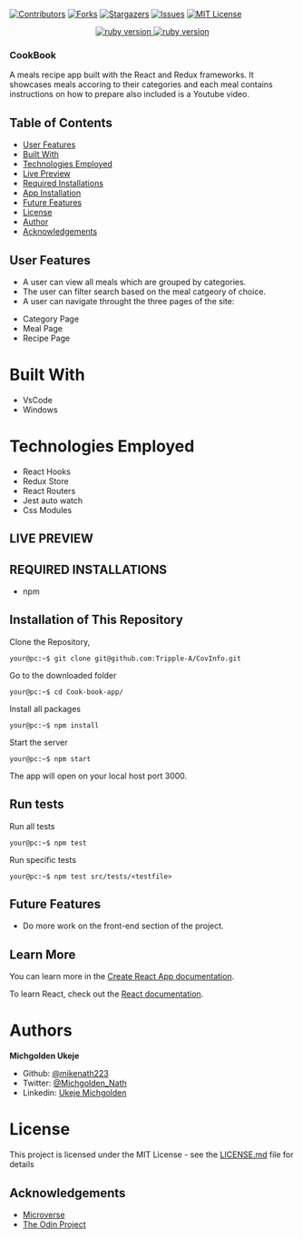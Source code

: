 [![Contributors][contributors-shield]][contributors-url]
[![Forks][forks-shield]][forks-url]
[![Stargazers][stars-shield]][stars-url]
[![Issues][issues-shield]][issues-url]
[![MIT License][license-shield]][license-url]

<p align="center">
  <a href="https://www.ruby-lang.org/en/">
    <img src="https://img.shields.io/badge/React-v16.3.1-brightgreen.svg" alt="ruby version">
    <img src="https://img.shields.io/badge/Redux-v4.0.5-brightgreen.svg" alt="ruby version">
  </a>
</p>

### CookBook

A meals recipe app built with the React and Redux frameworks. It showcases meals accoring to their categories and each meal contains instructions on how to prepare also included is a Youtube video.

## Table of Contents

- [User Features](#user-features)
- [Built With](#built-with)
- [Technologies Employed](#technologies-employed)
- [Live Preview](#live-preview)
- [Required Installations](#required-installations)
- [App Installation](#instalation)
- [Future Features](#future-features)
- [License](#license)
- [Author](#author)
- [Acknowledgements](#acknowledgements)

<!-- User features -->

## User Features

- A user can view all meals which are grouped by categories.
- The user can filter search based on the meal catgeory of choice.
- A user can navigate throught the three pages of the site:

* Category Page
* Meal Page
* Recipe Page

<!-- BUILT WITH -->

# Built With

- VsCode
- Windows

<!-- TECHNOLOGIES EMPLOYED -->

# Technologies Employed

- React Hooks
- Redux Store
- React Routers
- Jest auto watch
- Css Modules

<!-- LIVE PREVIEW -->

## LIVE PREVIEW

<!-- REQUIRED INSTALLATION -->

## REQUIRED INSTALLATIONS

- npm

<!-- INSTALLATION -->

## Installation of This Repository

Clone the Repository,

```Shell
your@pc:~$ git clone git@github.com:Tripple-A/CovInfo.git
```

Go to the downloaded folder

```Shell
your@pc:~$ cd Cook-book-app/
```

Install all packages

```Shell
your@pc:~$ npm install
```

Start the server

```Shell
your@pc:~$ npm start
```

The app will open on your local host port 3000.

<!-- run tests -->

## Run tests

Run all tests

```Shell
your@pc:~$ npm test
```

Run specific tests

```Shell
your@pc:~$ npm test src/tests/<testfile>
```

<!-- Future features -->

## Future Features

- Do more work on the front-end section of the project.

## Learn More

You can learn more in the [Create React App documentation](https://facebook.github.io/create-react-app/docs/getting-started).

To learn React, check out the [React documentation](https://reactjs.org/).

# Authors

**Michgolden Ukeje**

- Github: [@mikenath223](https://github.com/mikenath223)
- Twitter: [@Michgolden_Nath](https://twitter.com/MichgoldenU)
- Linkedin: [Ukeje Michgolden](https://https://www.linkedin.com/in/michgoldenukeje/)
  <br />

# License

This project is licensed under the MIT License - see the [LICENSE.md](LICENSE.md) file for details

<!-- ACKNOWLEDGEMENTS -->

## Acknowledgements

- [Microverse](https://www.microverse.org/)
- [The Odin Project](https://www.theodinproject.com/)

<!-- MARKDOWN LINKS & IMAGES -->
<!-- https://www.markdownguide.org/basic-syntax/#reference-style-links -->

[contributors-shield]: https://img.shields.io/github/contributors/mikenath223/React-Calculator.svg?style=flat-square
[contributors-url]: https://github.com/mikenath223/React-Calculator/graphs/contributors
[forks-shield]: https://img.shields.io/github/forks/mikenath223/React-Calculator
[forks-url]: https://github.com/mikenath223/React-Calculator/network/members
[stars-shield]: https://img.shields.io/github/stars/mikenath223/React-Calculator
[stars-url]: https://github.com/mikenath223/React-Calculator/stargazers
[issues-shield]: https://img.shields.io/github/issues/mikenath223/React-Calculator
[issues-url]: https://github.com/mikenath223/React-Calculator/issues
[license-shield]: https://img.shields.io/github/license/mikenath223/React-Calculator
[license-url]: https://github.com/mikenath223/React-Calculator/blob/master/LICENSE.txt

